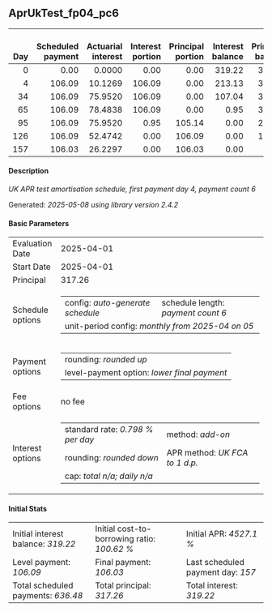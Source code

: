 <h2>AprUkTest_fp04_pc6</h2>
<table>
    <thead style="vertical-align: bottom;">
        <th style="text-align: right;">Day</th>
        <th style="text-align: right;">Scheduled payment</th>
        <th style="text-align: right;">Actuarial interest</th>
        <th style="text-align: right;">Interest portion</th>
        <th style="text-align: right;">Principal portion</th>
        <th style="text-align: right;">Interest balance</th>
        <th style="text-align: right;">Principal balance</th>
        <th style="text-align: right;">Total actuarial interest</th>
        <th style="text-align: right;">Total interest</th>
        <th style="text-align: right;">Total principal</th>
    </thead>
    <tr style="text-align: right;">
        <td class="ci00">0</td>
        <td class="ci01" style="white-space: nowrap;">0.00</td>
        <td class="ci02">0.0000</td>
        <td class="ci03">0.00</td>
        <td class="ci04">0.00</td>
        <td class="ci05">319.22</td>
        <td class="ci06">317.26</td>
        <td class="ci07">0.0000</td>
        <td class="ci08">0.00</td>
        <td class="ci09">0.00</td>
    </tr>
    <tr style="text-align: right;">
        <td class="ci00">4</td>
        <td class="ci01" style="white-space: nowrap;">106.09</td>
        <td class="ci02">10.1269</td>
        <td class="ci03">106.09</td>
        <td class="ci04">0.00</td>
        <td class="ci05">213.13</td>
        <td class="ci06">317.26</td>
        <td class="ci07">10.1269</td>
        <td class="ci08">106.09</td>
        <td class="ci09">0.00</td>
    </tr>
    <tr style="text-align: right;">
        <td class="ci00">34</td>
        <td class="ci01" style="white-space: nowrap;">106.09</td>
        <td class="ci02">75.9520</td>
        <td class="ci03">106.09</td>
        <td class="ci04">0.00</td>
        <td class="ci05">107.04</td>
        <td class="ci06">317.26</td>
        <td class="ci07">86.0790</td>
        <td class="ci08">212.18</td>
        <td class="ci09">0.00</td>
    </tr>
    <tr style="text-align: right;">
        <td class="ci00">65</td>
        <td class="ci01" style="white-space: nowrap;">106.09</td>
        <td class="ci02">78.4838</td>
        <td class="ci03">106.09</td>
        <td class="ci04">0.00</td>
        <td class="ci05">0.95</td>
        <td class="ci06">317.26</td>
        <td class="ci07">164.5628</td>
        <td class="ci08">318.27</td>
        <td class="ci09">0.00</td>
    </tr>
    <tr style="text-align: right;">
        <td class="ci00">95</td>
        <td class="ci01" style="white-space: nowrap;">106.09</td>
        <td class="ci02">75.9520</td>
        <td class="ci03">0.95</td>
        <td class="ci04">105.14</td>
        <td class="ci05">0.00</td>
        <td class="ci06">212.12</td>
        <td class="ci07">240.5148</td>
        <td class="ci08">319.22</td>
        <td class="ci09">105.14</td>
    </tr>
    <tr style="text-align: right;">
        <td class="ci00">126</td>
        <td class="ci01" style="white-space: nowrap;">106.09</td>
        <td class="ci02">52.4742</td>
        <td class="ci03">0.00</td>
        <td class="ci04">106.09</td>
        <td class="ci05">0.00</td>
        <td class="ci06">106.03</td>
        <td class="ci07">292.9891</td>
        <td class="ci08">319.22</td>
        <td class="ci09">211.23</td>
    </tr>
    <tr style="text-align: right;">
        <td class="ci00">157</td>
        <td class="ci01" style="white-space: nowrap;">106.03</td>
        <td class="ci02">26.2297</td>
        <td class="ci03">0.00</td>
        <td class="ci04">106.03</td>
        <td class="ci05">0.00</td>
        <td class="ci06">0.00</td>
        <td class="ci07">319.2188</td>
        <td class="ci08">319.22</td>
        <td class="ci09">317.26</td>
    </tr>
</table>
<h4>Description</h4>
<p><i>UK APR test amortisation schedule, first payment day 4, payment count 6</i></p>
<p>Generated: <i>2025-05-08 using library version 2.4.2</i></p>
<h4>Basic Parameters</h4>
<table>
    <tr>
        <td>Evaluation Date</td>
        <td>2025-04-01</td>
    </tr>
    <tr>
        <td>Start Date</td>
        <td>2025-04-01</td>
    </tr>
    <tr>
        <td>Principal</td>
        <td>317.26</td>
    </tr>
    <tr>
        <td>Schedule options</td>
        <td>
            <table>
                <tr>
                    <td>config: <i>auto-generate schedule</i></td>
                    <td>schedule length: <i><i>payment count</i> 6</i></td>
                </tr>
                <tr>
                    <td colspan="2" style="white-space: nowrap;">unit-period config: <i>monthly from 2025-04 on 05</i></td>
                </tr>
            </table>
        </td>
    </tr>
    <tr>
        <td>Payment options</td>
        <td>
            <table>
                <tr>
                    <td>rounding: <i>rounded up</i></td>
                </tr>
                <tr>
                    <td>level-payment option: <i>lower&nbsp;final&nbsp;payment</i></td>
                </tr>
            </table>
        </td>
    </tr>
    <tr>
        <td>Fee options</td>
        <td>no fee
        </td>
    </tr>
    <tr>
        <td>Interest options</td>
        <td>
            <table>
                <tr>
                    <td>standard rate: <i>0.798 % per day</i></td>
                    <td>method: <i>add-on</i></td>
                </tr>
                <tr>
                    <td>rounding: <i>rounded down</i></td>
                    <td>APR method: <i>UK FCA to 1 d.p.</i></td>
                </tr>
                <tr>
                    <td colspan="2">cap: <i>total <i>n/a</i>; daily <i>n/a</i></td>
                </tr>
            </table>
        </td>
    </tr>
</table>
<h4>Initial Stats</h4>
<table>
    <tr>
        <td>Initial interest balance: <i>319.22</i></td>
        <td>Initial cost-to-borrowing ratio: <i>100.62 %</i></td>
        <td>Initial APR: <i>4527.1 %</i></td>
    </tr>
    <tr>
        <td>Level payment: <i>106.09</i></td>
        <td>Final payment: <i>106.03</i></td>
        <td>Last scheduled payment day: <i>157</i></td>
    </tr>
    <tr>
        <td>Total scheduled payments: <i>636.48</i></td>
        <td>Total principal: <i>317.26</i></td>
        <td>Total interest: <i>319.22</i></td>
    </tr>
</table>